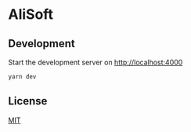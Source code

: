 # AliSoft

## Development

Start the development server on [http://localhost:4000](http://localhost:4000)

```bash
yarn dev
```

## License

[MIT](./LICENSE.md)

